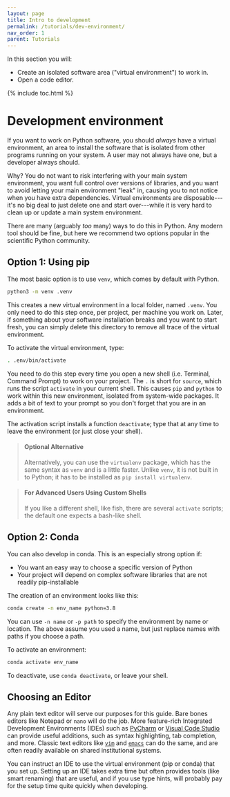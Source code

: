 ```yaml
---
layout: page
title: Intro to development
permalink: /tutorials/dev-environment/
nav_order: 1
parent: Tutorials
---
```


In this section you will:

* Create an isolated software area ("virtual environment") to work in.
* Open a code editor.

{% include toc.html %}

# Development environment

If you want to work on Python software, you should _always_ have a virtual
environment, an area to install the software that is isolated from other
programs running on your system. A user may not always have one, but a
developer always should.

Why? You do not want to risk interfering with your main system environment, you
want full control over versions of libraries, and you want to avoid letting
your main environment "leak" in, causing you to not notice when you have extra
dependencies. Virtual environments are disposable---it's no big deal to just
delete one and start over---while it is very hard to clean up or update a main
system environment.

There are many (arguably _too_ many) ways to do this in Python. Any modern tool
should be fine, but here we recommend two options popular in the scientific
Python community.

## Option 1: Using pip

The most basic option is to use `venv`, which comes by default with Python.

```bash
python3 -m venv .venv
```

This creates a new virtual environment in a local folder, named `.venv`.
You only need to do this step once, per project, per machine you work on.
Later, if something about your software installation breaks and you want to
start fresh, you can simply delete this directory to remove all trace of the
virtual environment.

To activate the virtual environment, type:

```bash
. .env/bin/activate
```

You need to do this step every time you open a new shell (i.e. Terminal,
Command Prompt) to work on your project. The `.` is short for `source`, which
runs the script `activate` in your current shell. This causes `pip` and
`python` to work within this new environment, isolated from system-wide
packages. It adds a bit of text to your prompt so you don't forget that you are
in an environment.

The activation script installs a function `deactivate`; type that at any time
to leave the environment (or just close your shell).

> <h4 style="no_toc">Optional Alternative</h4>
>
> Alternatively, you can use the `virtualenv` package, which has the
> same syntax as `venv` and  is a little faster. Unlike `venv`, it is not
> built in to Python; it has to be installed as `pip install virtualenv`.

> <h4 style="no_toc">For Advanced Users Using Custom Shells</h4>
>
> If you like a different shell, like fish, there are several `activate`
> scripts; the default one expects a bash-like shell.

## Option 2: Conda

You can also develop in conda. This is an especially  strong option if:

* You want an easy way to choose a specific version of Python
* Your project will depend on complex software libraries that are
  not readily pip-installable

The creation of an environment looks like this:

```bash
conda create -n env_name python=3.8
```

You can use `-n name` or `-p path` to specify the environment by name or
location. The above assume you used a name, but just replace names with
paths if you choose a path.

To activate an environment:

```bash
conda activate env_name
```

To deactivate, use `conda deactivate`, or leave your shell.

## Choosing an Editor

Any plain text editor will serve our purposes for this guide. Bare bones
editors like Notepad or `nano` will do the job. More feature-rich Integrated
Development Environments (IDEs) such as [PyCharm][] or [Visual Code Studio][]
can provide useful additions, such as syntax highlighting, tab completion,
and more. Classic text editors like [`vim`][] and [`emacs`][] can do the same,
and are often readily available on shared institutional systems.

You can instruct an IDE to use the virtual environment (pip or conda) that you
set up. Setting up an IDE takes extra time but often provides tools (like smart
renaming) that are useful, and if you use type hints, will probably pay for the
setup time quite quickly when developing.

[PyCharm]: https://www.jetbrains.com/pycharm/
[Visual Code Studio]: https://code.visualstudio.com/
[`vim`]: https://www.vim.org/
[`emacs`]: https://www.gnu.org/software/emacs/
